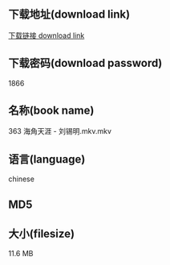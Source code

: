 ## 下载地址(download link)
[下载链接 download link](https://voluble-croquembouche-d321dc.netlify.app/?s=363+%E6%B5%B7%E8%A7%92%E5%A4%A9%E6%B6%AF+-+%E5%88%98%E9%94%A1%E6%98%8E.mkv)

## 下载密码(download password)
1866

## 名称(book name)
363 海角天涯 - 刘锡明.mkv.mkv

## 语言(language)
chinese

## MD5


## 大小(filesize)
11.6 MB
